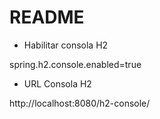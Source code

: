 # README #


- Habilitar consola H2

spring.h2.console.enabled=true

- URL Consola H2

http://localhost:8080/h2-console/